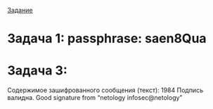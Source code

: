 [Задание](https://github.com/netology-code/ibb-homeworks/tree/v2/08_crypto_assymetric)

# Задача 1: passphrase: saen8Qua

# Задача 3:
Содержимое зашифрованного сообщения (текст): 1984
Подпись валидна. Good signature from “netology infosec@netology”
